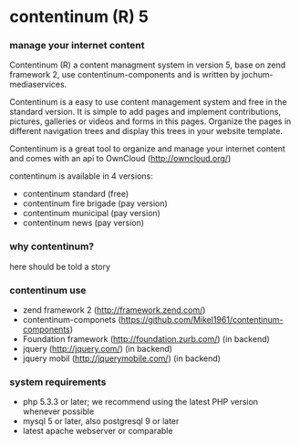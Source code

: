 contentinum (R) 5
=================
### manage your internet content 

Contentinum (R) a content managment system in version 5, base on zend framework 2, use contentinum-components 
and is written by jochum-mediaservices.

Contentinum is a easy to use content management system and free in the standard version.
It is simple to add pages and implement contributions, pictures, galleries or videos and forms in this pages. 
Organize the pages in different navigation trees and display this trees in your website template.

Contentinum is a great tool to organize and manage your internet content 
and comes with an api to OwnCloud (http://owncloud.org/)

contentinum is available in 4 versions:
* contentinum standard (free)
* contentinum fire brigade (pay version)
* contentinum municipal (pay version)
* contentinum news (pay version)

### why contentinum?
here should be told a story

### contentinum use
* zend framework 2 (http://framework.zend.com/)
* contentinum-componets (https://github.com/Mikel1961/contentinum-components)
* Foundation framework (http://foundation.zurb.com/) (in backend)
* jquery (http://jquery.com/) (in backend)
* jquery mobil (http://jquerymobile.com/) (in backend)

### system requirements
* php 5.3.3 or later; we recommend using the latest PHP version whenever possible
* mysql 5 or later, also postgresql 9 or later
* latest apache webserver or comparable
